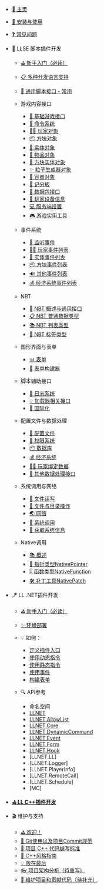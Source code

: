 - [🎨 主页](/README.md)

- [🔨 安装与使用](/Usage.md)

- [❓ 常见问题](/FAQ.md)

- 🎯 LLSE 脚本插件开发
    - [⛳ 新手入门（必读）](LLSEPluginDevelopment/README.md)
    - [📋 多种开发语言支持](LLSEPluginDevelopment/LanguageSupport.md)
    - [💼 通用脚本接口 - 常用](LLSEPluginDevelopment/ScriptAPI/ScriptHelp.md)

    - 游戏内容接口
        - [🎨 基础游戏接口](LLSEPluginDevelopment/GameAPI/Basic.md)
        - [🎯 命令系统](LLSEPluginDevelopment/GameAPI/Command.md)
        - [🏃‍♂️ 玩家对象](LLSEPluginDevelopment/GameAPI/Player.md)
        - [📦 方块对象](LLSEPluginDevelopment/GameAPI/Block.md)
        - [🎈 实体对象](LLSEPluginDevelopment/GameAPI/Entity.md)
        - [🧰 物品对象](LLSEPluginDevelopment/GameAPI/Item.md)
        - [📮 方块实体对象](LLSEPluginDevelopment/GameAPI/BlockEntity.md)
        - [✨ 粒子生成器对象](LLSEPluginDevelopment/GameAPI/Particle.md)
        - [👜 容器对象](LLSEPluginDevelopment/GameAPI/Container.md)
        - [📝 记分板](LLSEPluginDevelopment/GameAPI/ScoreBoard.md)
        - [📩 数据包接口](LLSEPluginDevelopment/GameAPI/Packet.md)
        - [📱 玩家设备信息](LLSEPluginDevelopment/GameAPI/Device.md)
        - [💻 服务端设置](LLSEPluginDevelopment/GameAPI/Server.md)
        - [🎮 游戏实用工具](LLSEPluginDevelopment/GameAPI/GameUtils.md)

    - 事件系统
        - [🔔 监听事件](LLSEPluginDevelopment/EventAPI/Listen.md)
        - [🏃‍♂️ 玩家事件列表](LLSEPluginDevelopment/EventAPI/PlayerEvents.md)
        - [🎈 实体事件列表](LLSEPluginDevelopment/EventAPI/EntityEvents.md)
        - [📦 方块事件列表](LLSEPluginDevelopment/EventAPI/BlockEvents.md)
        - [🔊 其他事件列表](LLSEPluginDevelopment/EventAPI/OtherEvents.md)
        - [💰 经济系统事件列表](LLSEPluginDevelopment/EventAPI/EconomicEvents.md)

    - NBT
        - [🥽 NBT 概述与通用接口](LLSEPluginDevelopment/NbtAPI/NBT.md)
        - [📋 NBT 普通数据类型](LLSEPluginDevelopment/NbtAPI/NBTValue.md)
        - [📚 NBT 列表类型](LLSEPluginDevelopment/NbtAPI/NBTList.md)
        - [📒 NBT 标签类型](LLSEPluginDevelopment/NbtAPI/NBTCompound.md)

    - 图形界面与表单
        - [📊 表单](LLSEPluginDevelopment/GuiAPI/Form.md)
        - [📰 表单构建器](LLSEPluginDevelopment/GuiAPI/FormBuilder.md)

    - 脚本辅助接口
        - [📅 日志系统](LLSEPluginDevelopment/ScriptAPI/Logger.md)
        - [💡 加载器相关接口](LLSEPluginDevelopment/ScriptAPI/Ll.md)
        - [🛫 国际化](LLSEPluginDevelopment/ScriptAPI/i18n.md)

    - 配置文件与数据处理
        - [🔨 配置文件](LLSEPluginDevelopment/DataAPI/ConfigFile.md)
        - [🔐 权限系统](/LLSEPluginDevelopment/DataAPI/PermAPI.md)
        - [📦 数据库](LLSEPluginDevelopment/DataAPI/DataBase.md)
        - [💰 经济系统](LLSEPluginDevelopment/DataAPI/Economy.md)
        - [🏃‍♂️ 玩家绑定数据](LLSEPluginDevelopment/DataAPI/PlayerData.md)
        - [🧰 其他数据处理接口](LLSEPluginDevelopment/DataAPI/OtherData.md)

    - 系统调用与网络
        - [📝 文件读写](LLSEPluginDevelopment/SystemAPI/File.md)
        - [📂 文件与目录操作](LLSEPluginDevelopment/SystemAPI/FileSystem.md)
        - [🌏 网络](LLSEPluginDevelopment/SystemAPI/Network.md)
        - [📡 系统调用](LLSEPluginDevelopment/SystemAPI/SystemCall.md)
        - [📜 获取系统信息](LLSEPluginDevelopment/SystemAPI/SystemInfo.md)
        
    - Native调用
        - [📚 概述](LLSEPluginDevelopment/NativeAPI/Summary.md)
        - [📲 指针类型NativePointer](LLSEPluginDevelopment/NativeAPI/NativePointer.md)
        - [🎚️ 函数类型NativeFunction](LLSEPluginDevelopment/NativeAPI/NativeFunction.md)
        - [🛠️ 补丁工具NativePatch](LLSEPluginDevelopment/NativeAPI/NativePatch.md)

- 🪁 LL .NET插件开发
    - [⛳ 新手入门（必读）](/DotNETPluginDevelopment/README.md)

    - [✨ 环境部署](/DotNETPluginDevelopment/Deploy.md)

    - 💡 如何：
        - [定义插件入口](/DotNETPluginDevelopment/HowTo/PluginEntry.md)
        - [使用动态指令](/DotNETPluginDevelopment/HowTo/DynamicCommand.md)
        - [使用静态指令](/DotNETPluginDevelopment/HowTo/Static_DynamicCommand.md)
        - [使用事件](/DotNETPluginDevelopment/HowTo/UseEvent.md)
        - [构建表单](/DotNETPluginDevelopment/HowTo/BuildForm.md)

    - 🔍 API参考
        - 命名空间
        - [LLNET](/DotNETPluginDevelopment/APIs/Namespace/LLNET/LLNET.md)
        - [LLNET.AllowList](/DotNETPluginDevelopment/APIs/Namespace/LLNET.AllowList/LLNET.AllowList.md)
        - [LLNET.Core](/DotNETPluginDevelopment/APIs/Namespace/LLNET.Core/LLNET.Core.md)
        - [LLNET.DynamicCommand](/DotNETPluginDevelopment/APIs/Namespace/LLNET.DynamicCommand/LLNET.DynamicCommand.md)
        - [LLNET.Event](/DotNETPluginDevelopment/APIs/Namespace/LLNET.Event/LLNET.Event.md)
        - [LLNET.Form](/DotNETPluginDevelopment/APIs/Namespace/LLNET.Form/LLNET.Form.md)
        - [LLNET.Hook](/DotNETPluginDevelopment/APIs/Namespace/LLNET.Hook/LLNET.Hook.md)
        - [LLNET.LL]
        - [LLNET.Logger]
        - [LLNET.PlayerInfo]
        - [LLNET.RemoteCall]
        - [LLNET.Schedule]
        - [MC]

- [**⛳ LL C++插件开发**](https://cpp.docs.litebds.com/zh-Hans)

- 🎬 维护与支持
    - [⛳ 欢迎！](/Maintenance/README.md)
    - [🔮 Git使用以及项目Commit规范](/Maintenance/Commit.md)
    - [🎯 项目 C++ 代码编写标准](/Maintenance/Format.md)
    - [🚥 C++风格指南](/Maintenance/StyleGuide.md)
    - [💡 放在最后](/Maintenance/Conclusion.md)
    - [👓 项目架构分析（待重写）](/Maintenance/Analysis.md)
    - [🎯 维护项目和贡献代码（待补充）](/Maintenance/Coding.md)
